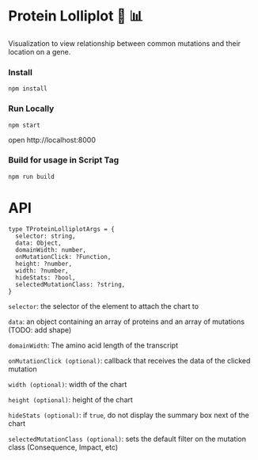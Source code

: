 Protein Lolliplot :lollipop: :bar_chart:
=====================

Visualization to view relationship between common mutations and their location on a gene.

### Install

```
npm install
```

### Run Locally

```
npm start
```

open http://localhost:8000


### Build for usage in Script Tag

```
npm run build
```

# API

```
type TProteinLolliplotArgs = {
  selector: string,
  data: Object,
  domainWidth: number,
  onMutationClick: ?Function,
  height: ?number,
  width: ?number,
  hideStats: ?bool,
  selectedMutationClass: ?string,
}
```

`selector`: the selector of the element to attach the chart to

`data`: an object containing an array of proteins and an array of mutations (TODO: add shape)

`domainWidth`: The amino acid length of the transcript

`onMutationClick (optional)`: callback that receives the data of the clicked mutation

`width (optional)`: width of the chart

`height (optional)`: height of the chart

`hideStats (optional)`: if `true`, do not display the summary box next of the chart

`selectedMutationClass (optional)`: sets the default filter on the mutation class (Consequence, Impact, etc)
